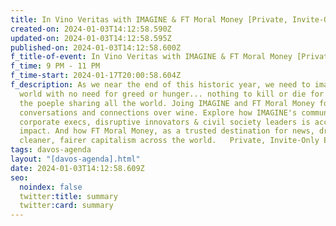 ```yaml
---
title: In Vino Veritas with IMAGINE & FT Moral Money [Private, Invite-Only Event]
created-on: 2024-01-03T14:12:58.590Z
updated-on: 2024-01-03T14:12:58.595Z
published-on: 2024-01-03T14:12:58.600Z
f_title-of-event: In Vino Veritas with IMAGINE & FT Moral Money [Private, Invite-Only Event]
f_time: 9 PM - 11 PM
f_time-start: 2024-01-17T20:00:58.604Z
f_description: As we near the end of this historic year, we need to imagine a
  world with no need for greed or hunger... nothing to kill or die for... all
  the poeple sharing all the world. Joing IMAGINE and FT Moral Money for
  conversations and connections over wine. Explore how IMAGINE's community of
  corporate execs, disruptive innovators & civil society leaders is accelerating
  impact. And how FT Moral Money, as a trusted destination for news, drives for
  cleaner, fairer capitalism across the world.   Private, Invite-Only Event
tags: davos-agenda
layout: "[davos-agenda].html"
date: 2024-01-03T14:12:58.609Z
seo:
  noindex: false
  twitter:title: summary
  twitter:card: summary
---
```

